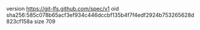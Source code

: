 version https://git-lfs.github.com/spec/v1
oid sha256:585c078b65acf3ef934c446dccbf135b4f7f4edf2924b753265628d823cf158a
size 709
